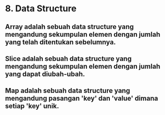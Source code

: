 # 8. Data Structure
## Array adalah sebuah data structure yang mengandung sekumpulan elemen dengan jumlah yang telah ditentukan sebelumnya.
## Slice adalah sebuah data structure yang mengandung sekumpulan elemen dengan jumlah yang dapat diubah-ubah.
## Map adalah sebuah data structure yang mengandung pasangan 'key' dan 'value' dimana setiap 'key' unik.
